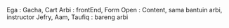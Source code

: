Ega : Gacha, Cart
Arbi : frontEnd, Form
Open : Content, sama bantuin arbi, instructor
Jefry, Aam, Taufiq : bareng arbi
